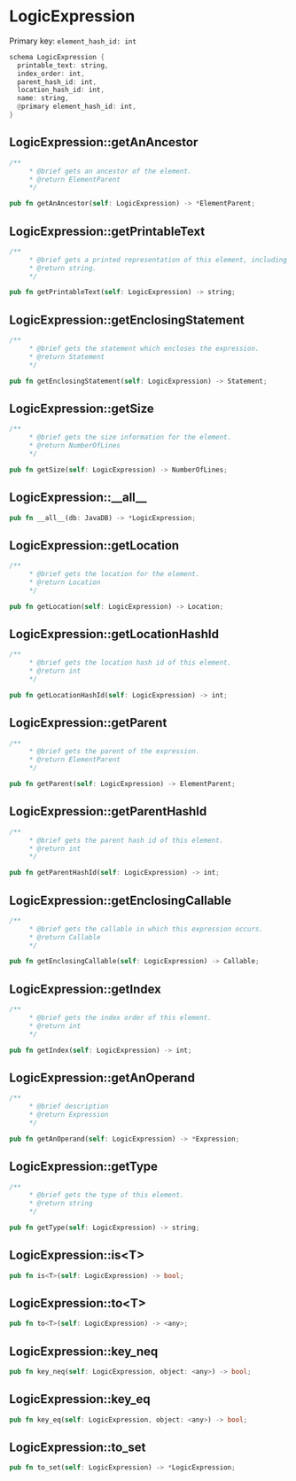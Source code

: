 # LogicExpression

Primary key: `element_hash_id: int`

```rust
schema LogicExpression {
  printable_text: string,
  index_order: int,
  parent_hash_id: int,
  location_hash_id: int,
  name: string,
  @primary element_hash_id: int,
}
```
## LogicExpression::getAnAncestor

```rust
/**
     * @brief gets an ancestor of the element.
     * @return ElementParent 
     */
```
```rust
pub fn getAnAncestor(self: LogicExpression) -> *ElementParent;
```
## LogicExpression::getPrintableText

```rust
/**
     * @brief gets a printed representation of this element, including its structure where applicable.
     * @return string.
     */
```
```rust
pub fn getPrintableText(self: LogicExpression) -> string;
```
## LogicExpression::getEnclosingStatement

```rust
/**
     * @brief gets the statement which encloses the expression.
     * @return Statement 
     */
```
```rust
pub fn getEnclosingStatement(self: LogicExpression) -> Statement;
```
## LogicExpression::getSize

```rust
/**
     * @brief gets the size information for the element.
     * @return NumberOfLines
     */
```
```rust
pub fn getSize(self: LogicExpression) -> NumberOfLines;
```
## LogicExpression::\_\_all\_\_

```rust
pub fn __all__(db: JavaDB) -> *LogicExpression;
```
## LogicExpression::getLocation

```rust
/**
     * @brief gets the location for the element.
     * @return Location
     */
```
```rust
pub fn getLocation(self: LogicExpression) -> Location;
```
## LogicExpression::getLocationHashId

```rust
/**
     * @brief gets the location hash id of this element.
     * @return int
     */
```
```rust
pub fn getLocationHashId(self: LogicExpression) -> int;
```
## LogicExpression::getParent

```rust
/**
     * @brief gets the parent of the expression.
     * @return ElementParent 
     */
```
```rust
pub fn getParent(self: LogicExpression) -> ElementParent;
```
## LogicExpression::getParentHashId

```rust
/**
     * @brief gets the parent hash id of this element.
     * @return int
     */
```
```rust
pub fn getParentHashId(self: LogicExpression) -> int;
```
## LogicExpression::getEnclosingCallable

```rust
/**
     * @brief gets the callable in which this expression occurs.
     * @return Callable 
     */
```
```rust
pub fn getEnclosingCallable(self: LogicExpression) -> Callable;
```
## LogicExpression::getIndex

```rust
/**
     * @brief gets the index order of this element.
     * @return int
     */
```
```rust
pub fn getIndex(self: LogicExpression) -> int;
```
## LogicExpression::getAnOperand

```rust
/**
     * @brief description
     * @return Expression 
     */
```
```rust
pub fn getAnOperand(self: LogicExpression) -> *Expression;
```
## LogicExpression::getType

```rust
/**
     * @brief gets the type of this element.
     * @return string
     */
```
```rust
pub fn getType(self: LogicExpression) -> string;
```
## LogicExpression::is\<T\>

```rust
pub fn is<T>(self: LogicExpression) -> bool;
```
## LogicExpression::to\<T\>

```rust
pub fn to<T>(self: LogicExpression) -> <any>;
```
## LogicExpression::key\_neq

```rust
pub fn key_neq(self: LogicExpression, object: <any>) -> bool;
```
## LogicExpression::key\_eq

```rust
pub fn key_eq(self: LogicExpression, object: <any>) -> bool;
```
## LogicExpression::to\_set

```rust
pub fn to_set(self: LogicExpression) -> *LogicExpression;
```
